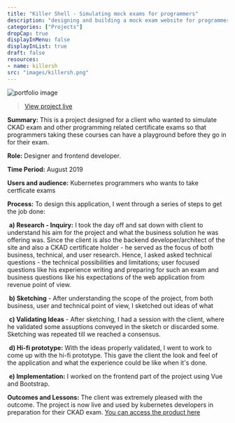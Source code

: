 ```yaml
---
title: "Killer Shell - Simulating mock exams for programmers"
description: "designing and building a mock exam website for programmers"
categories: ["Projects"]
dropCap: true
displayInMenu: false
displayInList: true
draft: false
resources:
- name: killersh  
src: "images/killersh.png"
---
```


![portfolio image](/post/images/killersh.png)

> [View project live](https://killer.sh)

**Summary:** This is a project designed for a client who wanted to simulate CKAD exam and other programming related certificate exams so that programmers taking these courses can have a playground before they go in for their exam.

**Role:** Designer and frontend developer.

**Time Period:** August 2019

**Users and audience:** Kubernetes programmers who wants to take certficate exams

**Process:** To design this application, I went through a series of steps to get the job done:

​	**a) Research - Inquiry:** I took the day off and sat down with client to understand his aim for the project and what the business solution he was offering was. Since the client is also the backend developer/architect of the site and also a CKAD certificate holder - he served as the focus of both business, technical, and user research. Hence, I asked asked technical questions - the technical possibilities and limitations; user focused questions like his experience writing and preparing for such an exam and business questions like his expectations of the web application from revenue point of view.

​	**b) Sketching** - After understanding the scope of the project, from both business, user and technical point of view, I sketched out ideas of what

​	**c) Validating Ideas** - After sketching, I had a session with the client, where he validated some assuptions conveyed in the sketch or discarded some. Sketching was repeated till we reached a consensus.

​	**d) Hi-fi prototype:** With the ideas properly validated, I went to work to come up with the hi-fi prototype. This gave the client the look and feel of the application and what the experience could be like when it's done.

​	**e) Implementation:** I worked on the frontend part of the project using Vue and Bootstrap.

**Outcomes and Lessons:** The client was extremely pleased with the outcome. The project is now live and used by kubernetes developers in preparation for their CKAD exam. [You can access the product here ](https://killer.sh/)
